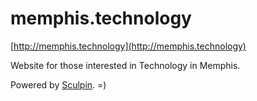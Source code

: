 memphis.technology
==

[http://memphis.technology](http://memphis.technology)

Website for those interested in Technology in Memphis.

Powered by [Sculpin](http://sculpin.io). =)